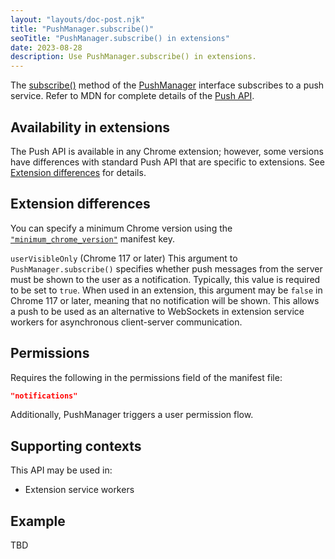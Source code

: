 ```yaml
---
layout: "layouts/doc-post.njk"
title: "PushManager.subscribe()"
seoTitle: "PushManager.subscribe() in extensions"
date: 2023-08-28
description: Use PushManager.subscribe() in extensions.
---
```


The [subscribe()](https://developer.mozilla.org/docs/Web/API/PushManager/subscribe) method of the [PushManager](https://developer.mozilla.org/docs/Web/API/PushManager) interface subscribes to a push service. Refer to MDN for complete details of the [Push API](https://developer.mozilla.org/docs/Web/API/Push_API).


## Availability in extensions

The Push API is available in any Chrome extension; however, some versions have differences with standard Push API that are specific to extensions. See [Extension differences](#extension-differences) for details.

## Extension differences

You can specify a minimum Chrome version using the [`"minimum_chrome_version"`](/docs/extensions/mv3/manifest/minimum_chrome_version/) manifest key.

`userVisibleOnly` (Chrome 117 or later)
This argument to `PushManager.subscribe()` specifies whether push messages from the server must be shown to the user as a notification. Typically, this value is required to be set to `true`. When used in an extension, this argument may be `false` in Chrome 117 or later, meaning that no notification will be shown. This allows a push to be used as an alternative to WebSockets in extension service workers for asynchronous client-server communication.

## Permissions

Requires the following in the permissions field of the manifest file:

```json
"notifications"
```

Additionally, PushManager triggers a user permission flow.

## Supporting contexts

This API may be used in:

* Extension service workers

## Example

TBD
